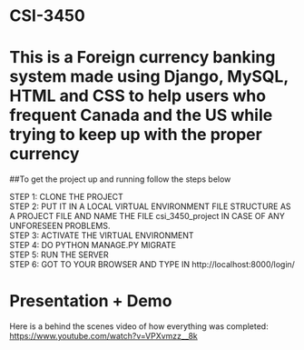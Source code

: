 # CSI-3450
# This is a Foreign currency banking system made using Django, MySQL, HTML and CSS to help users who frequent Canada and the US while trying to keep up with the proper currency

##To get the project up and running follow the steps below

STEP 1: CLONE THE PROJECT  
STEP 2: PUT IT IN A LOCAL VIRTUAL ENVIRONMENT FILE STRUCTURE AS A PROJECT FILE AND NAME THE FILE csi_3450_project IN CASE OF ANY UNFORESEEN PROBLEMS.  
STEP 3: ACTIVATE THE VIRTUAL ENVIRONMENT  
STEP 4: DO PYTHON MANAGE.PY MIGRATE  
STEP 5: RUN THE SERVER  
STEP 6: GOT TO YOUR BROWSER AND TYPE IN http://localhost:8000/login/  

# Presentation + Demo
Here is a behind the scenes video of how everything was completed: https://www.youtube.com/watch?v=VPXvmzz__8k
